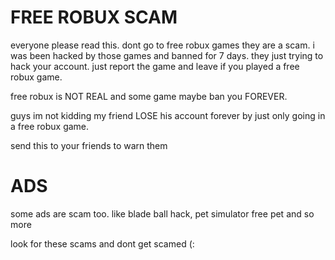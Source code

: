 # FREE ROBUX SCAM
everyone please read this. 
dont go to free robux games they are a scam. 
i was been hacked by those games and banned for 7 days. 
they just trying to hack your account. 
just report the game and leave if you played a free robux game. 

free robux is NOT REAL and some game maybe ban you FOREVER. 

guys im not kidding my friend LOSE his account forever by just only going in a free robux game.

send this to your friends to warn them
# ADS
some ads are scam too. like blade ball hack, pet simulator free pet and so more

look for these scams and dont get scamed (:
